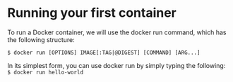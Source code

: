 # Running your first container
To run a Docker container, we will use the docker run command, which has the following structure:
```shell
$ docker run [OPTIONS] IMAGE[:TAG|@DIGEST] [COMMAND] [ARG...]
```

In its simplest form, you can use docker run by simply typing the following:
`$ docker run hello-world`
